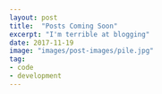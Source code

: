 ```yaml
---
layout: post
title:  "Posts Coming Soon"
excerpt: "I'm terrible at blogging"
date: 2017-11-19
image: "images/post-images/pile.jpg"
tag:
- code
- development
---
```

